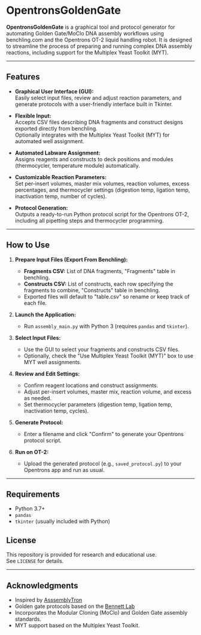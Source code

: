 # OpentronsGoldenGate

**OpentronsGoldenGate** is a graphical tool and protocol generator for automating Golden Gate/MoClo DNA assembly workflows using benchling.com and the Opentrons OT-2 liquid handling robot. It is designed to streamline the process of preparing and running complex DNA assembly reactions, including support for the Multiplex Yeast Toolkit (MYT).

---

## Features

- **Graphical User Interface (GUI):**  
  Easily select input files, review and adjust reaction parameters, and generate protocols with a user-friendly interface built in Tkinter.

- **Flexible Input:**  
  Accepts CSV files describing DNA fragments and construct designs exported directly from benchling.  
  Optionally integrates with the Multiplex Yeast Toolkit (MYT) for automated well assignment.

- **Automated Labware Assignment:**  
  Assigns reagents and constructs to deck positions and modules (thermocycler, temperature module) automatically.

- **Customizable Reaction Parameters:**  
  Set per-insert volumes, master mix volumes, reaction volumes, excess percentages, and thermocycler settings (digestion temp, ligation temp, inactivation temp, number of cycles).

- **Protocol Generation:**  
  Outputs a ready-to-run Python protocol script for the Opentrons OT-2, including all pipetting steps and thermocycler programming.

---

## How to Use

1. **Prepare Input Files (Export From Benchling):**
   - **Fragments CSV:** List of DNA fragments, "Fragments" table in benchling.
   - **Constructs CSV:** List of constructs, each row specifying the fragments to combine, "Constructs" table in benchling.
   - Exported files will default to "table.csv" so rename or keep track of each file.

2. **Launch the Application:**
   - Run `assembly_main.py` with Python 3 (requires `pandas` and `tkinter`).

3. **Select Input Files:**
   - Use the GUI to select your fragments and constructs CSV files.
   - Optionally, check the "Use Multiplex Yeast Toolkit (MYT)" box to use MYT well assignments.

4. **Review and Edit Settings:**
   - Confirm reagent locations and construct assignments.
   - Adjust per-insert volumes, master mix, reaction volume, and excess as needed.
   - Set thermocycler parameters (digestion temp, ligation temp, inactivation temp, cycles).

5. **Generate Protocol:**
   - Enter a filename and click "Confirm" to generate your Opentrons protocol script.

6. **Run on OT-2:**
   - Upload the generated protocol (e.g., `saved_protocol.py`) to your Opentrons app and run as usual.

---

## Requirements

- Python 3.7+
- `pandas`
- `tkinter` (usually included with Python)

## License

This repository is provided for research and educational use.  
See `LICENSE` for details.

---

## Acknowledgments

- Inspired by [AsssemblyTron](https://github.com/PlantSynBioLab/AssemblyTron)
- Golden gate protocols based on the [Bennett Lab](https://wiki.rice.edu/confluence/display/BIODESIGN/Golden+Gate+Assembly)
- Incorporates the Modular Cloning (MoClo) and Golden Gate assembly standards.
- MYT support based on the Multiplex Yeast Toolkit.


